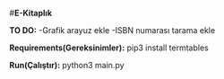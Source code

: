 #**E-Kitaplık**

**TO DO:**
    -Grafik arayuz ekle
    -ISBN numarası tarama ekle

**Requirements(Gereksinimler):**
    pip3 install termtables

**Run(Çalıştır):**
    python3 main.py